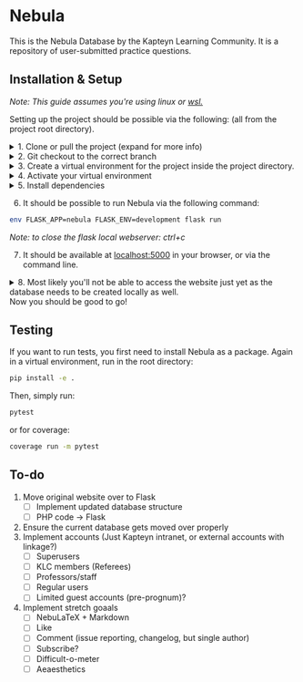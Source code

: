 # Nebula
This is the Nebula Database by the Kapteyn Learning Community.
It is a repository of user-submitted practice questions.

## Installation & Setup

_Note: This guide assumes you're using linux or [wsl.](https://docs.microsoft.com/en-us/windows/wsl/install)_

Setting up the project should be possible via the following: (all from the project root directory).
<details> 
<summary>1. Clone or pull the project (expand for more info)</summary>

```bash
git clone https://gitlab.astro.rug.nl/sirius-a/nebula.git
```

</details>
<details><summary>2. Git checkout to the correct branch</summary>

_Note: in this guide the branch 'flask-redevelopment' was used as it was the most recently used._

```bash
git checkout flask-redevelopment
```
</details>
<details><summary>3. Create a virtual environment for the project inside the project directory. </summary>
This makes sure you do not 'contaminate' your global Python dependencies with the dependencies for Nebula and vice versa.

* Go to the nebula directory

```bash
cd nebula
```

* Create the directory for the virtual environment

```bash
mkdir venv
```

* Create the python virtual environment

```bash
python3 -m venv venv 
```

</details>
<details><summary>4. Activate your virtual environment</summary>

```bash
. venv/bin/activate
```
</details>

<details><summary>5. Install dependencies</summary>

* While in the virtual environment run:

```bash
python3 -m pip install -r requirements.txt
```
</details>


6. It should be possible to run Nebula via the following command:

```bash
env FLASK_APP=nebula FLASK_ENV=development flask run
```
_Note: to close the flask local webserver: ctrl+c_

7. It should be available at [localhost:5000](localhost:5000/) in your browser, or via the command line.

<details><summary>8. Most likely you'll not be able to access the website just yet as the database needs to be created locally as well.</summary>

1. To create the database you'll first need to install nebula as a package. (still within the virtual environment)

    ```bash
    python3 -m pip install -e .
    ```
2. Enter python:
   
   ```bash
   python3
   ```
3. Create the database:

    ```python
    from nebula import create_app, db

    app = create_app()

    app.app_context().push()

    db.create_all()

    exit()
    ```

You can now run Nebula as shown above, however you'll find that there are no courses or anything on the site as the database we just created is completely empty. To fix that run (in the virtual environment):
```bash
python3 database-setup/database_setup.py
```
</details>
Now you should be good to go!


## Testing
If you want to run tests, you first need to install Nebula as a package. Again in a virtual environment, run in the root directory:
```bash
pip install -e .
```
Then, simply run:
```bash
pytest
```
or for coverage:
```bash
coverage run -m pytest
```


## To-do

1. Move original website over to Flask
    - [ ] Implement updated database structure
    - [ ] PHP code -> Flask
2. Ensure the current database gets moved over properly
3. Implement accounts (Just Kapteyn intranet, or external accounts with linkage?)
    - [ ] Superusers
    - [ ] KLC members (Referees)
    - [ ] Professors/staff
    - [ ] Regular users
    - [ ] Limited guest accounts (pre-prognum)?
4. Implement stretch goaals
    - [ ] NebuLaTeX + Markdown
    - [ ] Like
    - [ ] Comment (issue reporting, changelog, but single author)
    - [ ] Subscribe?
    - [ ] Difficult-o-meter
    - [ ] Aeaesthetics

